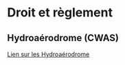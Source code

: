 # Droit et règlement
## Hydroaérodrome (CWAS)
[Lien sur les Hydroaérodrome]([https://duckduckgo.com](https://tc.canada.ca/fr/aviation/publications/manuel-information-aeronautique-transports-canada-aim-tc-tp-14371)https://tc.canada.ca/fr/aviation/publications/manuel-information-aeronautique-transports-canada-aim-tc-tp-14371)
